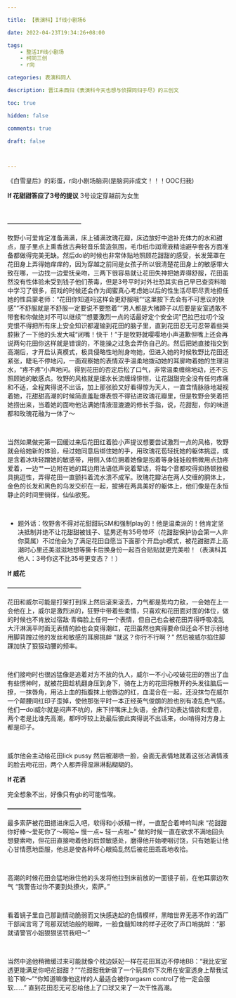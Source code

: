 ```yaml
---

title: 【表演科】If线小剧场6

date: 2022-04-23T19:34:26+08:00

tags: 
    - 整活IF线小剧场
    - 柯同三创
    - r向

categories: 表演科同人

description: 晋江未西归《表演科今天也想与侦探同归于尽》的三创文

toc: true

hidden: false

comments: true

draft: false

  

---
```


《白雪皇后》的彩蛋，r向小剧场脑洞(是脑洞非成文！！！OOC归我)


**If 花甜甜答应了3号的提议**
3号设定穿越前为女生

<br>

**————————————**

<span class="blur">

牧野小可爱肯定准备满满，床上铺满玫瑰花瓣，床边放好中途补充体力的水和甜点，屋子里点上熏香放古典轻音乐营造氛围，毛巾纸巾润滑液精油避孕套各方面准备都做得完美无缺。然后doi的时候也非常体贴地照顾花甜甜的感受，长发笼罩在花田身上弄得她痒痒的，因为穿越之前同是女孩子所以很清楚花田身上的敏感带大致在哪，一边找一边爱抚亲吻，三两下很容易就让花田失神把她弄得舒服，花田虽然没有性体验未受到钱子他们荼毒，但是3号平时对外社恐其实自己早已查资料暗中学习了很多，前戏的时候还会作为闺蜜真心考虑她以后的性生活尽职尽责地担任她的性启蒙老师：“花田你知道吗这样会更舒服哦”“这里按下去会有不可思议的快感”“不舒服就是不舒服一定要说不要憋着”“男人都是大猪蹄子以后要是安室透敢不带套和你做绝对不可以继续”“想要激烈一点的话最好定个安全词”巴拉巴拉叨个没完恨不得把所有床上安全知识都灌输到花田的脑子里，直到花田忍无可忍带着些哭腔揪了一下他的头发大喊“闭嘴！快干！”于是牧野就嘤嘤地小声道歉但嘴上还会再说两句花田你这样就是错误的，不能操之过急会弄伤自己的。然后把她直接指交到高潮后，才开启认真模式，极具侵略性地附身吻她，但进入她的时候牧野比花田还紧张，睫毛不停地闪，一面观察她的表情双手温柔地拨动她的耳廓吻着她的生理泪水，“疼不疼”小声地问。得到花田的否定后松了口气，非常温柔缠绵地动，还不忘照顾她的敏感点。牧野的风格就是细水长流缠绵悱恻，让花甜甜完全没有任何疼痛和不适，全程爽得说不出话，加上那张脸又好看得惊为天人，一直含情脉脉地凝视着她，花甜甜高潮的时候简直羞耻爆表恨不得钻进玫瑰花瓣里，但是牧野会笑着把她捞出来，当着她的面吻他沾满她情液湿漉漉的修长手指，说，花甜甜，你的味道都和玫瑰花融为一体了～

<br>

当然如果做完第一回缓过来后花田红着脸小声提议想要尝试激烈一点的风格，牧野就会给她新的体验，经过她同意后绑住她的手，用玫瑰花苞轻抚她的躯体挑逗，或是含着冰块轻蹭她的敏感带，用侧入体位拥着她像是抱着等身娃娃般稍微用点劲疼爱着，一边艹一边附在她的耳边用法语低声说着荤话，将每个音都咬得抑扬顿挫极具挑逗性，弄得花田一直颤抖着流水溃不成军。玫瑰花瓣沾在两人交缠的胴体上，金色的长发和黑色的乌发交织在一起，披拂在两具美好的躯体上，他们像是在永恒静止的时间里徜徉，仙仙欲死。

<br>

- 题外话：牧野舍不得对花甜甜玩SM和强制play的！他是温柔派的！他肯定坚决抵制并绝不让花甜甜被钱子、猛男还有35号带坏（花甜甜保护协会第一人非你莫属）不过他会为了满足花田自愿当下面那个开启gb模式，被花甜甜弄上高潮时心里还美滋滋地想等撕卡后换身份一起百合贴贴就更完美啦！（表演科其他人：3号你这不比35号更变态？！）

  
  

</span>


**If 威花**

**————————————**

<span class="blur">

花田和威尔可能是打架打到床上然后滚来滚去，力气都是势均力敌，一会她在上一会他在上，威尔是激烈派的，狂野中带着些柔情，只喜欢和花田面对面的体位，做的时候也不肯放过宿敌·青梅脸上任何一个表情，但自己也会被花田弄得呼吸凌乱大汗淋漓平时面无表情的脸也会变得潮红，花田虽然也爽得要命但还会不甘示弱地用脚背蹭过他的发丝和敏感的耳廓挑衅 “就这？你行不行啊？” 然后被威尔掐住脚踝加快了狠狠动腰的频率。

<br>

他们接吻时也很凶猛像是追着对方不放的仇人，威尔一不小心咬破花田的唇出了血有些愣神时，就被花田趁机翻身压到身下，骑在上方的花田将散开的头发往脑后一撩，一抹唇角，用沾上血的指腹抹上他唇边的红，血混合在一起，还没抹匀在威尔一个颠腰间红印子歪掉，使他那张平时一本正经英气俊朗的脸也别有凌乱色气感。他们一doi威尔就是闷声不吭的，床下拌嘴床上失语，全靠行动表达情欲和爱意，两个老是比谁先高潮，都哼哼较上劲最后彼此爽得说不出话来，doi啃得对方身上都是印子。

<br>

威尔他会主动给花田lick pussy 然后被潮喷一脸，会面无表情地就着这张沾满情液的脸去吻花田，两个人都弄得湿淋淋黏糊糊的。

  
  

</span>


**If 花洒**

完全想象不出，好像只有gb的可能性唉。

**————————————**

  
  

<span class="blur">


最多索萨被花田摁进床后入吧，软得和小妖精一样，一直配合着呻吟叫床 “花甜甜你好棒～爱死你了～啊哈~ 慢一点~ 轻一点啦~” 做的时候一直在欲求不满地回头想要索吻，但花田直接吻着他的后颈敏感处，磨得他开始哽咽讨饶，只有她能让他心甘情愿地臣服，他总是使各种坏心眼捣乱然后被花田乖乖地收拾。

<br>

高潮的时候花田会猛地揪住他的头发将他拉到床前放的一面镜子前，在他耳廓边吹气 “我警告过你不要到处撩火，索萨。” 

<br>

看着镜子里自己那副情动脆弱而又快感迭起的色情模样，黑暗世界无恶不作的酒厂干部闻言弯了弯那双琥珀般的眼眸，一脸食髓知味的样子还吹了声口哨挑衅：“那就请警官小姐狠狠惩罚我吧～”

<br>

当然中途他稍微缓过来可能就像个枕边妖妃一样在花田耳边不停地BB：“我比安室透更能满足你吧花甜甜？”“花甜甜我新做了一个玩具你下次用在安室透身上帮我试验下嘛～”“你知道嘛像他这样的人最适合被你orgasm control了他一定会服软……”
直到花田忍无可忍给他上了口球又来了一次干性高潮。

  
  

</span>
